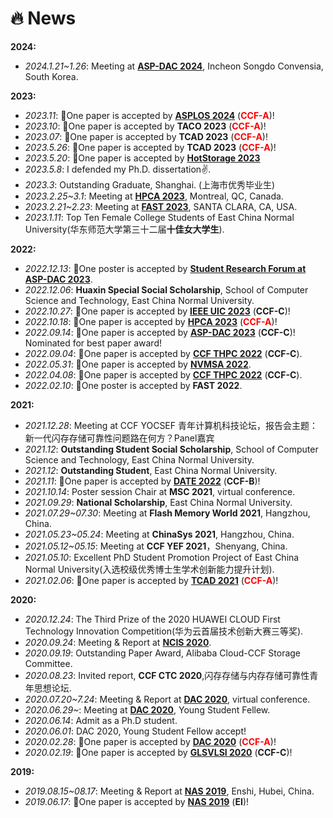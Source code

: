 # 🔥 News
**2024:**
- _2024.1.21~1.26_: Meeting at **[ASP-DAC 2024](https://www.aspdac.com/aspdac2024/welcome/index.html)**, Incheon Songdo Convensia, South Korea.

**2023:**
- _2023.11_: 🎉One paper is accepted by **[ASPLOS 2024](https://www.asplos-conference.org/asplos2024)** (<span style="color:red">**CCF-A**</span>)!
- _2023.10_: 🎉One paper is accepted by **TACO 2023** (<span style="color:red">**CCF-A**</span>)!
- _2023.07_: 🎉One paper is accepted by **TCAD 2023** (<span style="color:red">**CCF-A**</span>)!
- _2023.5.26_: 🎉One paper is accepted by **TCAD 2023** (<span style="color:red">**CCF-A**</span>)!
- _2023.5.20_: 🎉One paper is accepted by **[HotStorage 2023](https://www.hotstorage.org/2023/cfp.html)**
- _2023.5.8_: I defended my Ph.D. dissertation✌.
- _2023.3_: Outstanding Graduate, Shanghai. (上海市优秀毕业生)
- _2023.2.25~3.1_: Meeting at **[HPCA 2023](https://hpca-conf.org/2023/)**, Montreal, QC, Canada.
- _2023.2.21~2.23_: Meeting at **[FAST 2023](https://www.usenix.org/conference/fast23/technical-sessions)**, SANTA CLARA, CA, USA.
- _2023.1.11_: Top Ten Female College Students of East China Normal University(华东师范大学第三十二届**十佳女大学生**).

**2022:**
- _2022.12.13_: 🎉One poster is accepted by **[Student Research Forum at ASP-DAC 2023](https://www.aspdac.com/aspdac2023/student_forum/)**.
- _2022.12.06_: **Huaxin Special Social Scholarship**, School of Computer Science and Technology, East China Normal University.
- _2022.10.27_: 🎉One paper is accepted by **[IEEE UIC 2023](http://www.ieee-smart-world.org/2022/uic/ps.php)** (**CCF-C**)!
- _2022.10.18_: 🎉One paper is accepted by **[HPCA 2023](https://hpca-conf.org/2023/)** (<span style="color:red">**CCF-A**</span>)!
- _2022.09.14_: 🎉One paper is accepted by **[ASP-DAC 2023](https://www.aspdac.com/aspdac2023/)** (**CCF-C**)! Nominated for best paper award!
- _2022.09.04_: 🎉One paper is accepted by **[CCF THPC 2022](https://www.springer.com/journal/42514)** (**CCF-C**).
- _2022.05.31_: 🎉One paper is accepted by **[NVMSA 2022](https://nvmsa2022.github.io/)**.
- _2022.04.08_: 🎉One paper is accepted by **[CCF THPC 2022](https://www.springer.com/journal/42514)** (**CCF-C**).
- _2022.02.10_: 🎉One poster is accepted by **FAST 2022**.

**2021:**
- _2021.12.28_: Meeting at CCF YOCSEF 青年计算机科技论坛，报告会主题：新一代闪存存储可靠性问题路在何方？Panel嘉宾
- _2021.12_: **Outstanding Student Social Scholarship**, School of Computer Science and Technology, East China Normal University.
- _2021.12_: **Outstanding Student**, East China Normal University.
- _2021.11_: 🎉One paper is accepted by **[DATE 2022](https://date22.date-conference.com/)** (**CCF-B**)!
- _2021.10.14_: Poster session Chair at **MSC 2021**, virtual conference.
- _2021.09.29_: **National Scholarship**, East China Normal University.
- _2021.07.29~07.30_: Meeting at **Flash Memory World 2021**, Hangzhou, China.
- _2021.05.23~05.24_: Meeting at **ChinaSys 2021**, Hangzhou, China.
- _2021.05.12~05.15_: Meeting at **CCF YEF 2021**，Shenyang, China.
- _2021.05.10_: Excellent PhD Student Promotion Project of East China Normal University(入选校级优秀博士生学术创新能力提升计划).
- _2021.02.06_: 🎉One paper is accepted by **[TCAD 2021](https://ieeexplore.ieee.org/document/9365694/)** (<span style="color:red">**CCF-A**</span>)!

**2020:**
- _2020.12.24_: The Third Prize of the 2020 HUAWEI CLOUD First Technology Innovation Competition(华为云首届技术创新大赛三等奖).
- _2020.09.24_: Meeting & Report at **[NCIS 2020](https://ccfncis.github.io/ncis2020/)**.
- _2020.09.19_: Outstanding Paper Award, Alibaba Cloud-CCF Storage Committee.
- _2020.08.23_: Invited report, **CCF CTC 2020**,闪存存储与内存存储可靠性青年思想论坛.
- _2020.07.20~7.24_: Meeting & Report at **[DAC 2020](https://www.dac.com/)**, virtual conference.
- _2020.06.29~_: Meeting at **[DAC 2020](https://www.dac.com/)**, Young Student Fellew.
- _2020.06.14_: Admit as a Ph.D student.
- _2020.06.01_: DAC 2020, Young Student Fellow accept!
- _2020.02.28_: 🎉One paper is accepted by **[DAC 2020](https://www.dac.com/)** (<span style="color:red">**CCF-A**</span>)! 
- _2020.02.19_: 🎉One paper is accepted by **[GLSVLSI 2020](https://www.glsvlsi.org/archive/glsvlsi20/index.html)** (**CCF-C**)! 

**2019:**
- _2019.08.15~08.17_: Meeting & Report at **[NAS 2019](http://www.nas-conference.org/NAS-2019/)**, Enshi, Hubei, China.
- _2019.06.17_: 🎉One paper is accepted by **[NAS 2019](http://www.nas-conference.org/NAS-2019/)** (**EI**)!


